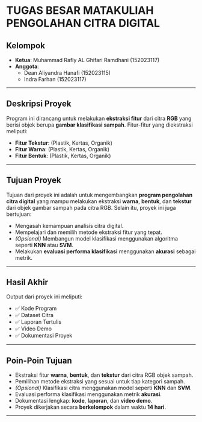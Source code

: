 # TUGAS BESAR MATAKULIAH PENGOLAHAN CITRA DIGITAL

## Kelompok

- **Ketua**: Muhammad Rafly AL Ghifari Ramdhani (152023117)  
- **Anggota**:
  - Dean Aliyandra Hanafi (152023115)
  - Indra Farhan (152023117)

---

## Deskripsi Proyek

Program ini dirancang untuk melakukan **ekstraksi fitur** dari citra **RGB** yang berisi objek berupa **gambar klasifikasi sampah**. Fitur-fitur yang diekstraksi meliputi:

- **Fitur Tekstur**: (Plastik, Kertas, Organik)  
- **Fitur Warna**: (Plastik, Kertas, Organik)  
- **Fitur Bentuk**: (Plastik, Kertas, Organik)

---

## Tujuan Proyek

Tujuan dari proyek ini adalah untuk mengembangkan **program pengolahan citra digital** yang mampu melakukan ekstraksi **warna**, **bentuk**, dan **tekstur** dari objek gambar sampah pada citra RGB. Selain itu, proyek ini juga bertujuan:

- Mengasah kemampuan analisis citra digital.
- Mempelajari dan memilih metode ekstraksi fitur yang tepat.
- *(Opsional)* Membangun model klasifikasi menggunakan algoritma seperti **KNN** atau **SVM**.
- Melakukan **evaluasi performa klasifikasi** menggunakan **akurasi** sebagai metrik.

---

## Hasil Akhir

Output dari proyek ini meliputi:

- ✅ Kode Program  
- ✅ Dataset Citra  
- ✅ Laporan Tertulis  
- ✅ Video Demo  
- ✅ Dokumentasi Proyek

---

## Poin-Poin Tujuan

- Ekstraksi fitur **warna**, **bentuk**, dan **tekstur** dari citra RGB objek sampah.
- Pemilihan metode ekstraksi yang sesuai untuk tiap kategori sampah.
- *(Opsional)* Klasifikasi citra menggunakan model seperti **KNN** dan **SVM**.
- Evaluasi performa klasifikasi menggunakan metrik **akurasi**.
- Dokumentasi lengkap: **kode**, **laporan**, dan **video demo**.
- Proyek dikerjakan secara **berkelompok** dalam waktu **14 hari**.

---

